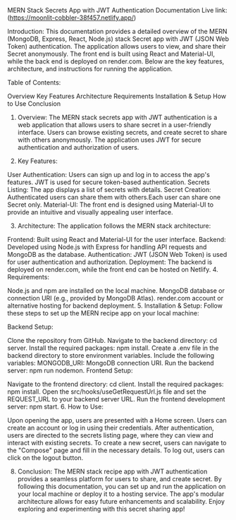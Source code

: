 MERN Stack Secrets App with JWT Authentication Documentation Live link: (https://moonlit-cobbler-38f457.netlify.app/)

Introduction: This documentation provides a detailed overview of the MERN (MongoDB, Express, React, Node.js) stack Secret app with JWT (JSON Web Token) authentication. The application allows users to view, and share their Secret anonymously. The front end is built using React and Material-UI, while the back end is deployed on render.com. Below are the key features, architecture, and instructions for running the application.

Table of Contents:

Overview
Key Features
Architecture
Requirements
Installation & Setup
How to Use
Conclusion
1. Overview: The MERN stack secrets app with JWT authentication is a web application that allows users to share secret in a user-friendly interface. Users can browse existing secrets, and create secret to share with others anonymously. The application uses JWT for secure authentication and authorization of users.

2. Key Features:

User Authentication: Users can sign up and log in to access the app's features. JWT is used for secure token-based authentication.
Secrets Listing: The app displays a list of secrets with details.
Secret Creation: Authenticated users can share them with others.Each user can share one Secret only.
Material-UI: The front end is designed using Material-UI to provide an intuitive and visually appealing user interface.

3. Architecture: The application follows the MERN stack architecture:

Frontend: Built using React and Material-UI for the user interface.
Backend: Developed using Node.js with Express for handling API requests and MongoDB as the database.
Authentication: JWT (JSON Web Token) is used for user authentication and authorization.
Deployment: The backend is deployed on render.com, while the front end can be hosted on Netlify.
4. Requirements:

Node.js and npm are installed on the local machine.
MongoDB database or connection URI (e.g., provided by MongoDB Atlas).
render.com account or alternative hosting for backend deployment.
5. Installation & Setup: Follow these steps to set up the MERN recipe app on your local machine:

Backend Setup:

Clone the repository from GitHub.
Navigate to the backend directory: cd server.
Install the required packages: npm install.
Create a .env file in the backend directory to store environment variables. Include the following variables:
MONGODB_URI: MongoDB connection URI.
Run the backend server: npm run nodemon.
Frontend Setup:

Navigate to the frontend directory: cd client.
Install the required packages: npm install.
Open the src/hooks/useGetRequestUrl.js file and set the REQUEST_URL to your backend server URL.
Run the frontend development server: npm start.
6. How to Use:

Upon opening the app, users are presented with a Home screen.
Users can create an account or log in using their credentials.
After authentication, users are directed to the secrets listing page, where they can view and interact with existing secrets.
To create a new secret, users can navigate to the "Compose" page and fill in the necessary details.
To log out, users can click on the logout button.

8. Conclusion: The MERN stack recipe app with JWT authentication provides a seamless platform for users to share, and create secret. By following this documentation, you can set up and run the application on your local machine or deploy it to a hosting service. The app's modular architecture allows for easy future enhancements and scalability. Enjoy exploring and experimenting with this secret sharing app!

